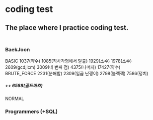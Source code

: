 # coding test <br>
## The place where I practice coding test. <br> <br>
 ### BaekJoon <br>
 BASIC   1037(약수) 1085(직사각형에서 탈출) 1929(소수) 1978(소수) 2609(gcd,lcm) 3009(네 번째 점) 4375(나머지) 17427(약수) <br>
 BRUTE_FORCE   2231(분해합) 2309(일곱 난쟁이) 2798(블랙잭) 7586(덩치)<br>
 ##### ++ 6588(골드바흐) <br>
 NORMAL <br>
 
 ### Programmers (+SQL)
